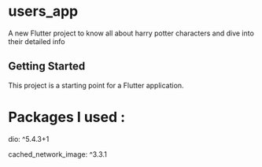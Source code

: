 # users_app

A new Flutter project to know all about harry potter characters and dive into their detailed info

## Getting Started

This project is a starting point for a Flutter application.

# Packages I used :
dio: ^5.4.3+1

cached_network_image: ^3.3.1




